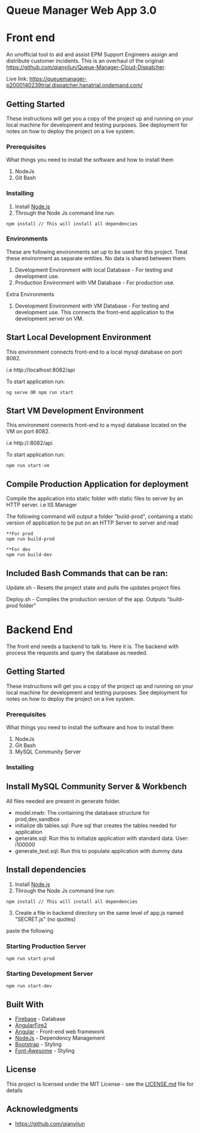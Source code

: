 # Queue Manager Web App 3.0

# Front end

An unofficial tool to aid and assist EPM Support Engineers assign and distribute customer incidents. This is an overhaul of the original: https://github.com/qianyilun/Queue-Manager-Cloud-Dispatcher.

Live link: https://queuemanager-p2000140239trial.dispatcher.hanatrial.ondemand.com/

## Getting Started

These instructions will get you a copy of the project up and running on your local machine for development and testing purposes. See deployment for notes on how to deploy the project on a live system.

### Prerequisites

What things you need to install the software and how to install them

1. NodeJs
2. Git Bash

### Installing

1. Install [Node.js](https://nodejs.org/en/)
2. Through the Node Js command line run:

```
npm install // This will install all dependencies
```

### Environments
These are following environments set up to be used for this project. Treat these environment as separate entities. No data is shared between them.
1. Development Environment with local Database - For testing and development use.
2. Production Environment with VM Database - For production use.

Extra Environments
1. Development Environment with VM Database - For testing and development use. This connects the front-end application to the development server on VM.

## Start Local Development Environment
This environment connects front-end to a local mysql database on port 8082.

i.e http://localhost:8082/api

To start application run:
```
ng serve OR npm run start
```

## Start VM Development Environment
This environment connects front-end to a mysql database located on the VM on port 8082.

i.e http://<server-ip>:8082/api

To start application run:
```
npm run start-vm
```

## Compile Production Application for deployment 
Compile the application into static folder with static files to server by an HTTP server. i.e IIS Manager

The following command will output a folder "build-prod", containing a static version of application to be put on an HTTP Server to server and read
```
**For prod
npm run build-prod

**For dev
npm run build-dev
```

## Included Bash Commands that can be ran:

Update.sh - Resets the project state and pulls the updates project files

Deploy.sh - Compiles the production version of the app. Outputs "build-prod folder"


# Backend End
The front end needs a backend to talk to. Here it is. The backend with process the requests and query the database as needed.

## Getting Started

These instructions will get you a copy of the project up and running on your local machine for development and testing purposes. See deployment for notes on how to deploy the project on a live system.

### Prerequisites

What things you need to install the software and how to install them

1. NodeJs
2. Git Bash
3. MySQL Community Server

### Installing

## Install MySQL Community Server & Workbench
All files needed are present in generate folder.
- model.mwb: The containing the database structure for prod,dev,sandbox
- initialize db tables.sql: Pure sql that creates the tables needed for application
- generate.sql: Run this to initialize application with standard data. User: i100000
- generate_test.sql: Run this to populate application with dummy data


## Install dependencies
1. Install [Node.js](https://nodejs.org/en/)
2. Through the Node Js command line run:

```
npm install // This will install all dependencies
```

3. Create a file in backend directory on the same level of app.js named "SECRET.js" (no quotes)

paste the following 

### Starting Production Server
```
npm run start-prod
```

### Starting Development Server
```
npm run start-dev
```

## Built With

* [Firebase](https://firebase.google.com/) - Database
* [AngularFire2](https://www.npmjs.com/package/angularfire2)
* [Angular](https://angular.io/) - Front-end web framework
* [NodeJs](https://nodejs.org/en/) - Dependency Management
* [Bootstrap](https://getbootstrap.com/) - Styling
* [Font-Awesome](https://fontawesome.com/) - Styling


## License

This project is licensed under the MIT License - see the [LICENSE.md](LICENSE.md) file for details

## Acknowledgments

* https://github.com/qianyilun
